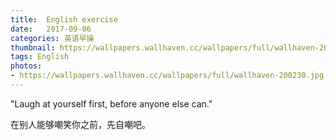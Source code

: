 ```yaml
---
title:  English exercise
date:   2017-09-06
categories: 英语早操
thumbnail: https://wallpapers.wallhaven.cc/wallpapers/full/wallhaven-200230.jpg
tags: English
photos:
- https://wallpapers.wallhaven.cc/wallpapers/full/wallhaven-200230.jpg
---
```


"Laugh at yourself first, before anyone else can."
<p>在别人能够嘲笑你之前，先自嘲吧。</p>
